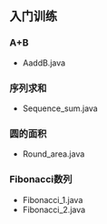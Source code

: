 ## 入门训练

### A+B

- AaddB.java

### 序列求和

- Sequence_sum.java

### 圆的面积

- Round_area.java

### Fibonacci数列

- Fibonacci_1.java
- Fibonacci_2.java